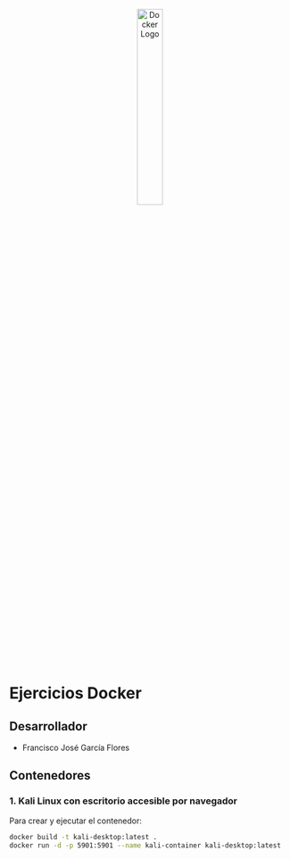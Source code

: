<p align="center">
  <img src="https://1000logos.net/wp-content/uploads/2021/11/Docker-Logo-2013.png"  height="30%" alt="Docker Logo">
</p>

# Ejercicios Docker

## Desarrollador
- Francisco José García Flores

## Contenedores

### 1. Kali Linux con escritorio accesible por navegador

Para crear y ejecutar el contenedor:

```bash
docker build -t kali-desktop:latest .
docker run -d -p 5901:5901 --name kali-container kali-desktop:latest
```

